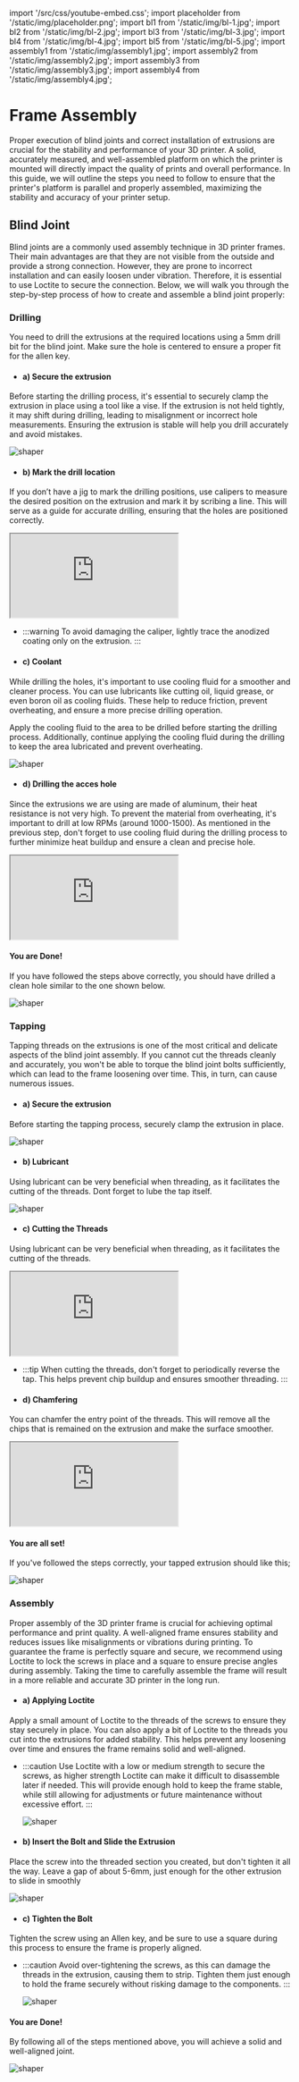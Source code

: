 import '/src/css/youtube-embed.css';
import placeholder from '/static/img/placeholder.png';
import bl1 from '/static/img/bl-1.jpg';
import bl2 from '/static/img/bl-2.jpg';
import bl3 from '/static/img/bl-3.jpg';
import bl4 from '/static/img/bl-4.jpg';
import bl5 from '/static/img/bl-5.jpg';
import assembly1 from '/static/img/assembly1.jpg';
import assembly2 from '/static/img/assembly2.jpg';
import assembly3 from '/static/img/assembly3.jpg';
import assembly4 from '/static/img/assembly4.jpg';

# Frame Assembly
Proper execution of blind joints and correct installation of extrusions are crucial for the stability and performance of your 3D printer. A solid, accurately measured, and well-assembled platform on which the printer is mounted will directly impact the quality of prints and overall performance. In this guide, we will outline the steps you need to follow to ensure that the printer's platform is parallel and properly assembled, maximizing the stability and accuracy of your printer setup.

## Blind Joint
Blind joints are a commonly used assembly technique in 3D printer frames. Their main advantages are that they are not visible from the outside and provide a strong connection. However, they are prone to incorrect installation and can easily loosen under vibration. Therefore, it is essential to use Loctite to secure the connection. Below, we will walk you through the step-by-step process of how to create and assemble a blind joint properly:

### Drilling
You need to drill the extrusions at the required locations using a 5mm drill bit for the blind joint. Make sure the hole is centered to ensure a proper fit for the allen key.
- #### a) Secure the extrusion
 Before starting the drilling process, it's essential to securely clamp the extrusion in place using a tool like a vise. If the extrusion is not held tightly, it may shift during drilling, leading to misalignment or incorrect hole measurements. Ensuring the extrusion is stable will help you drill accurately and avoid mistakes.

   <div style={{textAlign: 'center'}}>
   <img src={bl1} alt="shaper" style={{width: 1000, opacity: 1}}/>
   </div>

- #### b) Mark the drill location
 If you don’t have a jig to mark the drilling positions, use calipers to measure the desired position on the extrusion and mark it by scribing a line. This will serve as a guide for accurate drilling, ensuring that the holes are positioned correctly.

   <div className="youtube-embed">
   <iframe src="https://www.youtube.com/embed/?autoplay=1&loop=1&mute=1&list=PLe-msWQxBs1aTL26o_mof7QP9CgNJCxOt"> </iframe>
   </div>

    
  - :::warning
  To avoid damaging the caliper, lightly trace the anodized coating only on the extrusion.
  :::

- #### c) Coolant
 While drilling the holes, it's important to use cooling fluid for a smoother and cleaner process. You can use lubricants like cutting oil, liquid grease, or even boron oil as cooling fluids. These help to reduce friction, prevent overheating, and ensure a more precise drilling operation.
  
 Apply the cooling fluid to the area to be drilled before starting the drilling process. Additionally, continue applying the cooling fluid during the drilling to keep the area lubricated and prevent overheating.

  <div style={{textAlign: 'center'}}>
   <img src={bl2} alt="shaper" style={{width: 1000, opacity: 1}}/>
   </div>
 
 - #### d) Drilling the acces hole
 Since the extrusions we are using are made of aluminum, their heat resistance is not very high. To prevent the material from overheating, it's important to drill at low RPMs (around 1000-1500). As mentioned in the previous step, don't forget to use cooling fluid during the drilling process to further minimize heat buildup and ensure a clean and precise hole.

   <div className="youtube-embed">
   <iframe src="https://www.youtube.com/embed/?autoplay=1&loop=1&mute=1&list=PLe-msWQxBs1aWzom-8MVm7eID4y6dtk5n"> </iframe>
   </div>

#### You are Done!
If you have followed the steps above correctly, you should have drilled a clean hole similar to the one shown below.
<div style={{textAlign: 'center'}}>
<img src={bl3} alt="shaper" style={{width: 1000, opacity: 1}}/>
</div>

### Tapping
Tapping threads on the extrusions is one of the most critical and delicate aspects of the blind joint assembly. If you cannot cut the threads cleanly and accurately, you won't be able to torque the blind joint bolts sufficiently, which can lead to the frame loosening over time. This, in turn, can cause numerous issues.

- #### a) Secure the extrusion
Before starting the tapping process, securely clamp the extrusion in place.
   <div style={{textAlign: 'center'}}>
   <img src={bl1} alt="shaper" style={{width: 1000, opacity: 1}}/>
   </div>

- #### b) Lubricant
Using lubricant can be very beneficial when threading, as it facilitates the cutting of the threads. Dont forget to lube the tap itself.
   <div style={{textAlign: 'center'}}>
   <img src={bl4} alt="shaper" style={{width: 1000, opacity: 1}}/>
   </div>

- #### c) Cutting the Threads
Using lubricant can be very beneficial when threading, as it facilitates the cutting of the threads.
   <div className="youtube-embed">
   <iframe src="https://www.youtube.com/embed/?autoplay=1&loop=1&mute=1&list=PLe-msWQxBs1YMa5oAC9W-eAUu1xcQXkRd"> </iframe>
   </div>
   
- :::tip
When cutting the threads, don't forget to periodically reverse the tap. This helps prevent chip buildup and ensures smoother threading.
:::

- #### d) Chamfering
You can chamfer the entry point of the threads. This will remove all the chips that is remained on the extrusion and make the surface smoother.
   <div className="youtube-embed">
   <iframe src="https://www.youtube.com/embed/?autoplay=1&loop=1&mute=1&list=PLe-msWQxBs1adFb4V0of4bcMVYcqgkE7x"> </iframe>
   </div>
  
#### You are all set!
If you've followed the steps correctly, your tapped extrusion should like this;
   <div style={{textAlign: 'center'}}>
   <img src={bl5} alt="shaper" style={{width: 1000, opacity: 1}}/>
   </div>

### Assembly
Proper assembly of the 3D printer frame is crucial for achieving optimal performance and print quality. A well-aligned frame ensures stability and reduces issues like misalignments or vibrations during printing. To guarantee the frame is perfectly square and secure, we recommend using Loctite to lock the screws in place and a square to ensure precise angles during assembly. Taking the time to carefully assemble the frame will result in a more reliable and accurate 3D printer in the long run.
   
- #### a) Applying Loctite
Apply a small amount of Loctite to the threads of the screws to ensure they stay securely in place. You can also apply a bit of Loctite to the threads you cut into the extrusions for added stability. This helps prevent any loosening over time and ensures the frame remains solid and well-aligned. 

- :::caution
Use Loctite with a low or medium strength to secure the screws, as higher strength Loctite can make it difficult to disassemble later if needed. This will provide enough hold to keep the frame stable, while still allowing for adjustments or future maintenance without excessive effort.
:::
  <div style={{textAlign: 'center'}}>
   <img src={assembly1} alt="shaper" style={{width: 1000, opacity: 1}}/>
   </div>

- #### b) Insert the Bolt and Slide the Extrusion
Place the screw into the threaded section you created, but don't tighten it all the way. Leave a gap of about 5-6mm, just enough for the other extrusion to slide in smoothly
  <div style={{textAlign: 'center'}}>
   <img src={assembly2} alt="shaper" style={{width: 1000, opacity: 1}}/>
   </div>

- #### c) Tighten the Bolt
Tighten the screw using an Allen key, and be sure to use a square during this process to ensure the frame is properly aligned.  

- :::caution
Avoid over-tightening the screws, as this can damage the threads in the extrusion, causing them to strip. Tighten them just enough to hold the frame securely without risking damage to the components.
:::

   <div style={{textAlign: 'center'}}>
   <img src={assembly3} alt="shaper" style={{width: 1000, opacity: 1}}/>
   </div>

#### You are Done!
By following all of the steps mentioned above, you will achieve a solid and well-aligned joint.

   <div style={{textAlign: 'center'}}>
   <img src={assembly4} alt="shaper" style={{width: 1000, opacity: 1}}/>
   </div>

